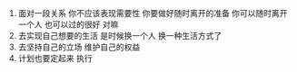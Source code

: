 1. 面对一段关系 你不应该表现需要性 你要做好随时离开的准备 你可以随时离开一个人 也可以过的很好 对嘛
2. 去实现自己想要的生活 是时候换一个人 换一种生活方式了
3. 去坚持自己的立场 维护自己的权益
4. 计划也要定起来 执行